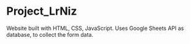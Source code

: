 # Project_LrNiz
Website built with HTML, CSS, JavaScript. Uses Google Sheets API as database, to collect the form data.
